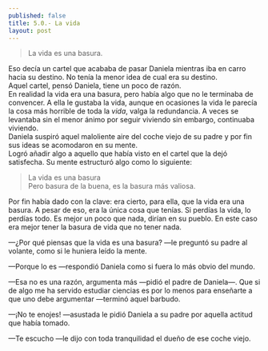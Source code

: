 ```yaml
---
published: false
title: 5.0.- La vida
layout: post
---
```

>La vida es una basura.  

Eso decía un cartel que acababa de pasar Daniela mientras iba en carro hacia su destino. No tenía la menor idea de cual era su destino.  
Aquel cartel, pensó Daniela, tiene un poco de razón.  
En realidad la vida era una basura, pero había algo que no le terminaba de convencer. A ella le gustaba la vida, aunque en ocasiones la vida le parecía la cosa más horrible de toda la _vida_, valga la redundancia. A veces se levantaba sin el menor ánimo por seguir viviendo sin embargo, continuaba viviendo.  
Daniela suspiró aquel maloliente aire del coche viejo de su padre y por fin sus ideas se acomodaron en su mente.  
Logró añadir algo a aquello que había visto en el cartel que la dejó satisfecha. Su mente estructuró algo como lo siguiente:
>La vida es una basura  
>Pero basura de la buena, es la basura más valiosa.

Por fin había dado con la clave: era cierto, para ella, que la vida era una basura. A pesar de eso, era la única cosa que tenías. Si perdías la vida, lo perdías todo. Es mejor un poco que nada, dirían en su pueblo. En este caso era mejor tener la basura de vida que no tener nada.

—¿Por qué piensas que la vida es una basura? —le preguntó su padre al volante, como si le huniera leído la mente.

—Porque lo es —respondió Daniela como si fuera lo más obvio del mundo.

—Esa no es una razón, argumenta más —pidió el padre de Daniela—. Que si de algo me ha servido estudiar ciencias es por lo menos para enseñarte a que uno debe argumentar —terminó aquel barbudo.

—¡No te enojes! —asustada le pidió Daniela a su padre por aquella actitud que había tomado.

—Te escucho —le dijo con toda tranquilidad el dueño de ese coche viejo.